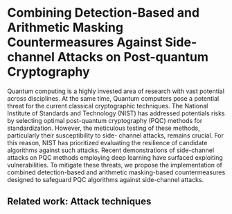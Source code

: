 # Combining Detection-Based and Arithmetic Masking Countermeasures Against Side-channel Attacks on Post-quantum Cryptography

Quantum computing is a highly invested area of research with vast potential across disciplines. At the same time, Quantum computers pose a potential threat for the current classical cryptographic techniques. The National Institute of Standards and Technology (NIST) has addressed potentials risks by selecting optimal post-quantum cryptography (PQC) methods for standardization. However, the meticulous testing of these methods, particularly their susceptibility to side- channel attacks, remains crucial. For this reason, NIST has prioritized evaluating the resilience of candidate algorithms against such attacks. Recent demonstrations of side-channel attacks on PQC methods employing deep learning have surfaced exploiting vulnerabilities. To mitigate these threats, we propose the implementation of combined detection-based and arithmetic masking-based countermeasures designed to safeguard PQC algorithms against side-channel attacks.

## Related work: Attack techniques

